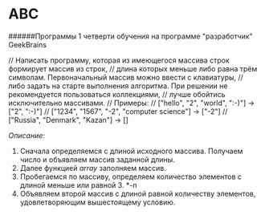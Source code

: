 # ABC
######Программы 1 четверти обучения на программе "разработчик" GeekBrains

// Написать программу, которая из имеющегося массива строк формирует массив из строк, 
// длина которых меньше либо равна трём символам. Первоначальный массив можно ввести с клавиатуры, 
// либо задать на старте выполнения алгоритма. При решении не рекомендуется пользоваться коллекциями,
//  лучше обойтись исключительно массивами.
// Примеры:
// ["hello", "2", "world", ":-)"] -> ["2", ":-)"]
// ["1234", "1567", "-2", "computer science"] -> ["-2"]
// ["Russia", "Denmark", "Kazan"] -> []

_Описание:_

1. Сначала определяемся с длиной исходного массива. Получаем число и объявляем массив заданной длины.
2. Далее функцией _*array*_ заполняем массив.
3. Пробегаемся по массиву, определяем количество элементов с длиной меньше или равной 3. *-n
4. Объявляем второй массив с длиной равной количеству элементов, удовлетворяющим вышестоящему условию. 
